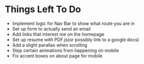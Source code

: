 # Things Left To Do

+ Implement logic for Nav Bar to show what route you are in
+ Set up form to actually send an email
+ Add links that interest me on the homepage
+ Set up resume with PDF.js(or possibly link to a google docs)
+ Add a slight parallax when scrolling
+ Stop certain animations from happening on mobile
+ Fix accent boxes on about page for mobile